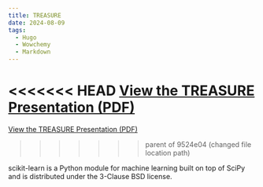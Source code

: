 ```yaml
---
title: TREASURE
date: 2024-08-09
tags:
  - Hugo
  - Wowchemy
  - Markdown
---
```


<<<<<<< HEAD
[View the TREASURE Presentation (PDF)](/static/uploads/TREASURE.pdf)
=======
[View the TREASURE Presentation (PDF)](assets/media/TREASURE.pdf)
>>>>>>> parent of 9524e04 (changed file location path)

scikit-learn is a Python module for machine learning built on top of SciPy and is distributed under the 3-Clause BSD license.

<!--more-->
